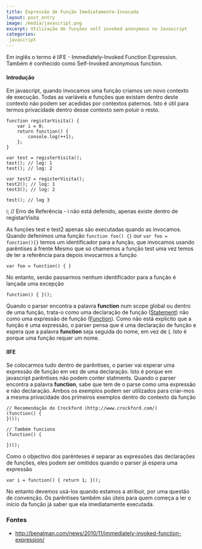 ```yaml
---
title: Expressão de Função Imediatamente-Invocada
layout: post_entry
image: /media/javascript.png
excerpt: Utilização de funções self invoked anonymous no Javascript
categories:
 javascript
---
```

Em inglês o termo é IIFE - Immediately-Invoked Function Expression. Também é conhecido como Self-Invoked anonymous function.

#### Introdução ####
Em javascript, quando invocamos uma função criamos um novo contexto de execução. Todas as variáveis e funções que existam dentro deste contexto não podem ser acedidas por contextos paternos.
Isto é útil para termos privacidade dentro desse contexto sem poluir o resto.

    function registarVisita() {
        var i = 0;
        return function() {
            console.log(++1);
        };
    }

    var test = registerVisita();
    test(); // log: 1
    test(); // log: 2
    
    var test2 = registerVisita();
    test2(); // log: 1
    test3(); // log: 2

    test(); // log 3

i; // Erro de Referência - i não está defenido, apenas existe dentro de registarVisita

As funções test e test2 apenas são executadas quando as invocamos.
Quando defenimos uma função ``function foo() {}`` our ``var foo = function(){}`` temos um identificador para a função, que invocamos usando parêntises à frente
Mesmo que só chamemos a função test uma vez temos de ter a referência para depois invocarmos a função

    var foo = function() { }

No entanto, senão passarmos nenhum identificador para a função é lançada uma excepção

    function() { }();

Quando o parser encontra a palavra **function** num scope global ou dentro de uma função, trata-o como uma declaração de função ([Statement][1]) não como uma expressão de função ([Function][2]).
Como não está explicito que a função é uma expressão, o parser pensa que é uma declaração de função e espera que a palavra **function** seja seguida do nome, em vez de (. Isto é porque uma função requer um nome.


#### IIFE ####
Se colocarmos tudo dentro de parêntises, o parser vai esperar uma expressão de função em vez de uma declaração. Isto é porque em javascript parêntises não podem conter statments.
Quando o parser encontra a palavra **function**, sabe que tem de o parse como uma expressão e não declaração.
Ambos os exemplos podem ser utilizados para criar-mos a mesma privacidade dos primeiros exemplos dentro do contexto da função

    // Recomendação do Crockford (http://www.crockford.com/)
    (function() { 
    }());

    // Também funciona
    (function() {

    })();

Como o objectivo dos parênteses é separar as expressões das declarações de funções, eles podem ser omitidos quando o parser já espera uma expressão

    var i = function() { return 1; }(); 

No entanto devemos usá-los quando estamos a atribuir, por uma questão de convenção.
Os parêntises também são úteis para quem começa a ler o início da função já saber que ela imediatamente executada.


### Fontes ####

 * http://benalman.com/news/2010/11/immediately-invoked-function-expression/

[1]: https://developer.mozilla.org/en-US/docs/Web/JavaScript/Reference/Statements/function
[2]: https://developer.mozilla.org/en-US/docs/Web/JavaScript/Reference/Operators/function